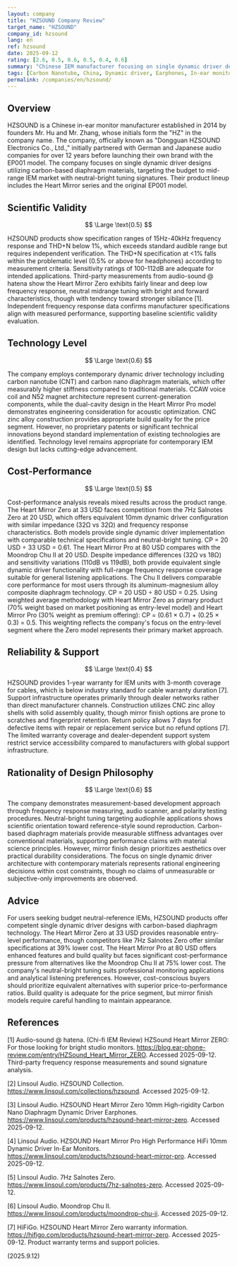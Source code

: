 ```yaml
---
layout: company
title: "HZSOUND Company Review"
target_name: "HZSOUND"
company_id: hzsound
lang: en
ref: hzsound
date: 2025-09-12
rating: [2.6, 0.5, 0.6, 0.5, 0.4, 0.6]
summary: "Chinese IEM manufacturer focusing on single dynamic driver designs with carbon-based diaphragm technology, offering budget to mid-range options with neutral-bright tuning."
tags: [Carbon Nanotube, China, Dynamic driver, Earphones, In-ear monitors]
permalink: /companies/en/hzsound/
---
```

## Overview

HZSOUND is a Chinese in-ear monitor manufacturer established in 2014 by founders Mr. Hu and Mr. Zhang, whose initials form the "HZ" in the company name. The company, officially known as "Dongguan HZSOUND Electronics Co., Ltd.," initially partnered with German and Japanese audio companies for over 12 years before launching their own brand with the EP001 model. The company focuses on single dynamic driver designs utilizing carbon-based diaphragm materials, targeting the budget to mid-range IEM market with neutral-bright tuning signatures. Their product lineup includes the Heart Mirror series and the original EP001 model.

## Scientific Validity

$$ \Large \text{0.5} $$

HZSOUND products show specification ranges of 15Hz-40kHz frequency response and THD+N below 1%, which exceeds standard audible range but requires independent verification. The THD+N specification at <1% falls within the problematic level (0.5% or above for headphones) according to measurement criteria. Sensitivity ratings of 100-112dB are adequate for intended applications. Third-party measurements from audio-sound @ hatena show the Heart Mirror Zero exhibits fairly linear and deep low frequency response, neutral midrange tuning with bright and forward characteristics, though with tendency toward stronger sibilance [1]. Independent frequency response data confirms manufacturer specifications align with measured performance, supporting baseline scientific validity evaluation.

## Technology Level

$$ \Large \text{0.6} $$

The company employs contemporary dynamic driver technology including carbon nanotube (CNT) and carbon nano diaphragm materials, which offer measurably higher stiffness compared to traditional materials. CCAW voice coil and N52 magnet architecture represent current-generation components, while the dual-cavity design in the Heart Mirror Pro model demonstrates engineering consideration for acoustic optimization. CNC zinc alloy construction provides appropriate build quality for the price segment. However, no proprietary patents or significant technical innovations beyond standard implementation of existing technologies are identified. Technology level remains appropriate for contemporary IEM design but lacks cutting-edge advancement.

## Cost-Performance

$$ \Large \text{0.5} $$

Cost-performance analysis reveals mixed results across the product range. The Heart Mirror Zero at 33 USD faces competition from the 7Hz Salnotes Zero at 20 USD, which offers equivalent 10mm dynamic driver configuration with similar impedance (32Ω vs 32Ω) and frequency response characteristics. Both models provide single dynamic driver implementation with comparable technical specifications and neutral-bright tuning. CP = 20 USD ÷ 33 USD = 0.61. The Heart Mirror Pro at 80 USD compares with the Moondrop Chu II at 20 USD. Despite impedance differences (32Ω vs 18Ω) and sensitivity variations (110dB vs 119dB), both provide equivalent single dynamic driver functionality with full-range frequency response coverage suitable for general listening applications. The Chu II delivers comparable core performance for most users through its aluminum-magnesium alloy composite diaphragm technology. CP = 20 USD ÷ 80 USD = 0.25. Using weighted average methodology with Heart Mirror Zero as primary product (70% weight based on market positioning as entry-level model) and Heart Mirror Pro (30% weight as premium offering): CP = (0.61 × 0.7) + (0.25 × 0.3) = 0.5. This weighting reflects the company's focus on the entry-level segment where the Zero model represents their primary market approach.

## Reliability & Support

$$ \Large \text{0.4} $$

HZSOUND provides 1-year warranty for IEM units with 3-month coverage for cables, which is below industry standard for cable warranty duration [7]. Support infrastructure operates primarily through dealer networks rather than direct manufacturer channels. Construction utilizes CNC zinc alloy shells with solid assembly quality, though mirror finish options are prone to scratches and fingerprint retention. Return policy allows 7 days for defective items with repair or replacement service but no refund options [7]. The limited warranty coverage and dealer-dependent support system restrict service accessibility compared to manufacturers with global support infrastructure.

## Rationality of Design Philosophy

$$ \Large \text{0.6} $$

The company demonstrates measurement-based development approach through frequency response measuring, audio scanner, and polarity testing procedures. Neutral-bright tuning targeting audiophile applications shows scientific orientation toward reference-style sound reproduction. Carbon-based diaphragm materials provide measurable stiffness advantages over conventional materials, supporting performance claims with material science principles. However, mirror finish design prioritizes aesthetics over practical durability considerations. The focus on single dynamic driver architecture with contemporary materials represents rational engineering decisions within cost constraints, though no claims of unmeasurable or subjective-only improvements are observed.

## Advice

For users seeking budget neutral-reference IEMs, HZSOUND products offer competent single dynamic driver designs with carbon-based diaphragm technology. The Heart Mirror Zero at 33 USD provides reasonable entry-level performance, though competitors like 7Hz Salnotes Zero offer similar specifications at 39% lower cost. The Heart Mirror Pro at 80 USD offers enhanced features and build quality but faces significant cost-performance pressure from alternatives like the Moondrop Chu II at 75% lower cost. The company's neutral-bright tuning suits professional monitoring applications and analytical listening preferences. However, cost-conscious buyers should prioritize equivalent alternatives with superior price-to-performance ratios. Build quality is adequate for the price segment, but mirror finish models require careful handling to maintain appearance.

## References

[1] Audio-sound @ hatena. (Chi-fi IEM Review) HZSound Heart Mirror ZERO: For those looking for bright studio monitors. https://blog.ear-phone-review.com/entry/HZSound_Heart_Mirror_ZERO. Accessed 2025-09-12. Third-party frequency response measurements and sound signature analysis.

[2] Linsoul Audio. HZSOUND Collection. https://www.linsoul.com/collections/hzsound. Accessed 2025-09-12.

[3] Linsoul Audio. HZSOUND Heart Mirror Zero 10mm High-rigidity Carbon Nano Diaphragm Dynamic Driver Earphones. https://www.linsoul.com/products/hzsound-heart-mirror-zero. Accessed 2025-09-12.

[4] Linsoul Audio. HZSOUND Heart Mirror Pro High Performance HiFi 10mm Dynamic Driver In-Ear Monitors. https://www.linsoul.com/products/hzsound-heart-mirror-pro. Accessed 2025-09-12.

[5] Linsoul Audio. 7Hz Salnotes Zero. https://www.linsoul.com/products/7hz-salnotes-zero. Accessed 2025-09-12.

[6] Linsoul Audio. Moondrop Chu II. https://www.linsoul.com/products/moondrop-chu-ii. Accessed 2025-09-12.

[7] HiFiGo. HZSOUND Heart Mirror Zero warranty information. https://hifigo.com/products/hzsound-heart-mirror-zero. Accessed 2025-09-12. Product warranty terms and support policies.

(2025.9.12)